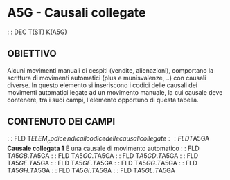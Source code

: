 # A5G - Causali collegate
 :  : DEC T(ST) K(A5G)
## OBIETTIVO
Alcuni movimenti manuali di cespiti (vendite, alienazioni), comportano la scrittura di movimenti automatici (plus e munisvalenze, ..) con causali diverse. In questo elemento si inseriscono i codici delle causali dei movimenti automatici legate ad un movimento manuale, la cui causale deve contenere, tra i suoi campi, l'elemento opportuno di questa tabella.
## CONTENUTO DEI CAMPI
 :  : FLD T$ELEM __Codice__
Indica il codice delle causali collegate
 :  : FLD T$A5GA **Causale collegata 1**
È una causale di movimento automatico
 :  : FLD T$A5GB.T$A5GA
 :  : FLD T$A5GC.T$A5GA
 :  : FLD T$A5GD.T$A5GA
 :  : FLD T$A5GE.T$A5GA
 :  : FLD T$A5GF.T$A5GA
 :  : FLD T$A5GG.T$A5GA
 :  : FLD T$A5GH.T$A5GA
 :  : FLD T$A5GI.T$A5GA
 :  : FLD T$A5GL.T$A5GA
